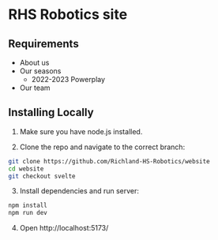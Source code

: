 # RHS Robotics site

## Requirements

- About us
- Our seasons
  - 2022-2023 Powerplay
- Our team

## Installing Locally

1. Make sure you have node.js installed.

2. Clone the repo and navigate to the correct branch:

```sh
git clone https://github.com/Richland-HS-Robotics/website
cd website
git checkout svelte
```

3. Install dependencies and run server:

```sh
npm install
npm run dev
```

4. Open http://localhost:5173/
